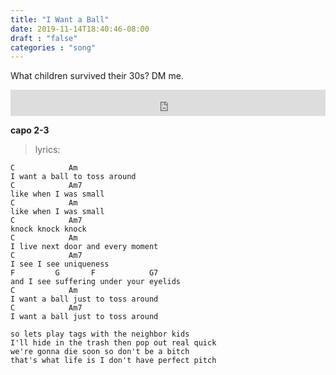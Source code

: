 ```yaml
---
title: "I Want a Ball"
date: 2019-11-14T18:40:46-08:00
draft : "false"
categories : "song"
---
```


What children survived their 30s? DM me.

<!--more-->

<iframe style="border: 0; width: 100%; height: 42px;" src="https://bandcamp.com/EmbeddedPlayer/album=2291264285/size=small/bgcol=ffffff/linkcol=0687f5/track=3347883976/transparent=true/" seamless><a href="https://michaelbetts.bandcamp.com/album/songs-part-3">Songs, part 3 by Michael Betts</a></iframe>

**capo 2-3**

> lyrics:

```
C            Am
I want a ball to toss around
C            Am7
like when I was small
C            Am
like when I was small
C            Am7
knock knock knock
C            Am
I live next door and every moment
C            Am7
I see I see uniqueness
F         G       F            G7
and I see suffering under your eyelids
C            Am
I want a ball just to toss around
C            Am7
I want a ball just to toss around

so lets play tags with the neighbor kids
I'll hide in the trash then pop out real quick
we're gonna die soon so don't be a bitch
that's what life is I don't have perfect pitch

```
